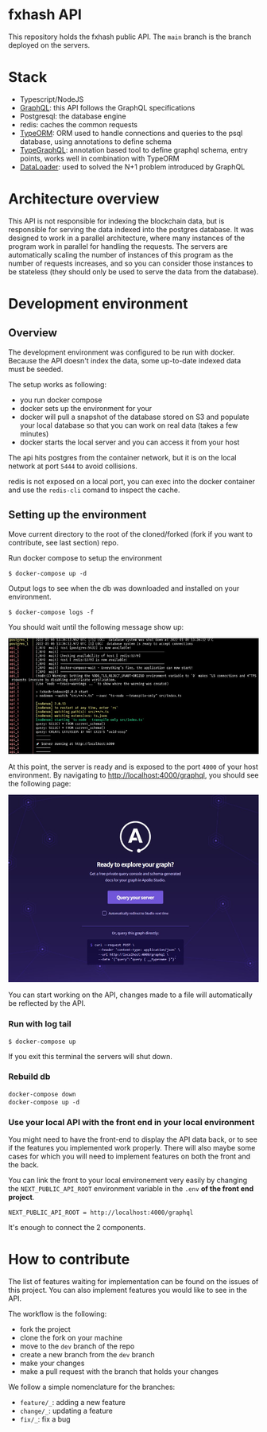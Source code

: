 fxhash API
==========

This repository holds the fxhash public API. The `main` branch is the branch deployed on the servers.


# Stack

* Typescript/NodeJS
* [GraphQL](https://graphql.org/): this API follows the GraphQL specifications
* Postgresql: the database engine
* redis: caches the common requests
* [TypeORM](https://typeorm.io/): ORM used to handle connections and queries to the psql database, using annotations to define schema
* [TypeGraphQL](https://typegraphql.com/): annotation based tool to define graphql schema, entry points, works well in combination with TypeORM
* [DataLoader](https://github.com/graphql/dataloader): used to solved the N+1 problem introduced by GraphQL


# Architecture overview

This API is not responsible for indexing the blockchain data, but is responsible for serving the data indexed into the postgres database. It was designed to work in a parallel architecture, where many instances of the program work in parallel for handling the requests. The servers are automatically scaling the number of instances of this program as the number of requests increases, and so you can consider those instances to be stateless (they should only be used to serve the data from the database).


# Development environment

## Overview

The development environment was configured to be run with docker. Because the API doesn't index the data, some up-to-date indexed data must be seeded.

The setup works as following:

* you run docker compose
* docker sets up the environment for your
* docker will pull a snapshot of the database stored on S3 and populate your local database so that you can work on real data (takes a few minutes)
* docker starts the local server and you can access it from your host

The api hits postgres from the container network, but it is on the local network at port `5444` to avoid collisions.

redis is not exposed on a local port, you can exec into the docker container and use the `redis-cli` comand to inspect the cache.


## Setting up the environment

Move current directory to the root of the cloned/forked (fork if you want to contribute, see last section) repo.

Run docker compose to setup the environment

```shell
$ docker-compose up -d
```

Output logs to see when the db was downloaded and installed on your environment.

```shell
$ docker-compose logs -f
```

You should wait until the following message show up:

![Environment is ready](./docs/images/docker-ready.jpg)

At this point, the server is ready and is exposed to the port `4000` of your host environment. By navigating to [http://localhost:4000/graphql](http://localhost:4000/graphql), you should see the following page:

![Server is ready](./docs/images/server-ready.jpg)

You can start working on the API, changes made to a file will automatically be reflected by the API.


### Run with log tail

```shell
$ docker-compose up
```

If you exit this terminal the servers will shut down.

### Rebuild db
```shell
docker-compose down
docker-compose up -d
```


### Use your local API with the front end in your local environment

You might need to have the front-end to display the API data back, or to see if the features you implemented work properly. There will also maybe some cases for which you will need to implement features on both the front and the back.

You can link the front to your local environement very easily by changing the `NEXT_PUBLIC_API_ROOT` environment variable in the `.env` **of the front end project**.

```shell
NEXT_PUBLIC_API_ROOT = http://localhost:4000/graphql
```

It's enough to connect the 2 components.


# How to contribute

The list of features waiting for implementation can be found on the issues of this project. You can also implement features you would like to see in the API.

The workflow is the following:

* fork the project
* clone the fork on your machine
* move to the `dev` branch of the repo
* create a new branch from the `dev` branch
* make your changes
* make a pull request with the branch that holds your changes

We follow a simple nomenclature for the branches:

* `feature/_`: adding a new feature
* `change/_`: updating a feature
* `fix/_`: fix a bug